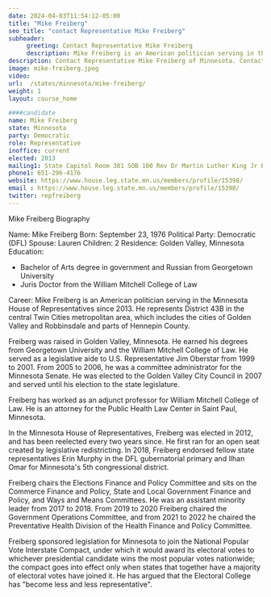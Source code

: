 ```yaml
---
date: 2024-04-03T11:54:12-05:00
title: "Mike Freiberg"
seo_title: "contact Representative Mike Freiberg"
subheader:
     greeting: Contact Representative Mike Freiberg
     description: Mike Freiberg is an American politician serving in the Minnesota House of Representatives since 2013. He represents District 43B in the central Twin Cities metropolitan area, which includes the cities of Golden Valley and Robbinsdale and parts of Hennepin County.
description: Contact Representative Mike Freiberg of Minnesota. Contact information for Mike Freiberg includes email address, phone number, and mailing address.
image: mike-freiberg.jpeg
video:
url:  /states/minnesota/mike-freiberg/
weight: 1
layout: course_home

####candidate
name: Mike Freiberg
state: Minnesota
party: Democratic
role: Representative
inoffice: current
elected: 2013
mailing1: State Capitol Room 381 SOB 100 Rev Dr Martin Luther King Jr Blvd St. Paul, MN 55155-1298
phone1: 651-296-4176
website: https://www.house.leg.state.mn.us/members/profile/15398/
email : https://www.house.leg.state.mn.us/members/profile/15398/
twitter: repfreiberg
---
```


Mike Freiberg Biography

Name: Mike Freiberg
Born: September 23, 1976
Political Party: Democratic (DFL)
Spouse: Lauren
Children: 2
Residence: Golden Valley, Minnesota
Education:
- Bachelor of Arts degree in government and Russian from Georgetown University
- Juris Doctor from the William Mitchell College of Law

Career:
Mike Freiberg is an American politician serving in the Minnesota House of Representatives since 2013. He represents District 43B in the central Twin Cities metropolitan area, which includes the cities of Golden Valley and Robbinsdale and parts of Hennepin County.

Freiberg was raised in Golden Valley, Minnesota. He earned his degrees from Georgetown University and the William Mitchell College of Law. He served as a legislative aide to U.S. Representative Jim Oberstar from 1999 to 2001. From 2005 to 2006, he was a committee administrator for the Minnesota Senate. He was elected to the Golden Valley City Council in 2007 and served until his election to the state legislature.

Freiberg has worked as an adjunct professor for William Mitchell College of Law. He is an attorney for the Public Health Law Center in Saint Paul, Minnesota.

In the Minnesota House of Representatives, Freiberg was elected in 2012, and has been reelected every two years since. He first ran for an open seat created by legislative redistricting. In 2018, Freiberg endorsed fellow state representatives Erin Murphy in the DFL gubernatorial primary and Ilhan Omar for Minnesota's 5th congressional district.

Freiberg chairs the Elections Finance and Policy Committee and sits on the Commerce Finance and Policy, State and Local Government Finance and Policy, and Ways and Means Committees. He was an assistant minority leader from 2017 to 2018. From 2019 to 2020 Freiberg chaired the Government Operations Committee, and from 2021 to 2022 he chaired the Preventative Health Division of the Health Finance and Policy Committee.

Freiberg sponsored legislation for Minnesota to join the National Popular Vote Interstate Compact, under which it would award its electoral votes to whichever presidential candidate wins the most popular votes nationwide; the compact goes into effect only when states that together have a majority of electoral votes have joined it. He has argued that the Electoral College has "become less and less representative".
